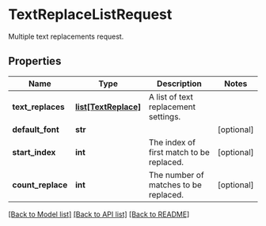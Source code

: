 ﻿# TextReplaceListRequest
Multiple text replacements request.

## Properties
Name | Type | Description | Notes
------------ | ------------- | ------------- | -------------
**text_replaces** | [**list[TextReplace]**](TextReplace.md) | A list of text replacement settings. | 
**default_font** | **str** |  | [optional] 
**start_index** | **int** | The index of first match to be replaced. | [optional] 
**count_replace** | **int** | The number of matches to be replaced. | [optional] 

[[Back to Model list]](../README.md#documentation-for-models) [[Back to API list]](../README.md#documentation-for-api-endpoints) [[Back to README]](../README.md)



